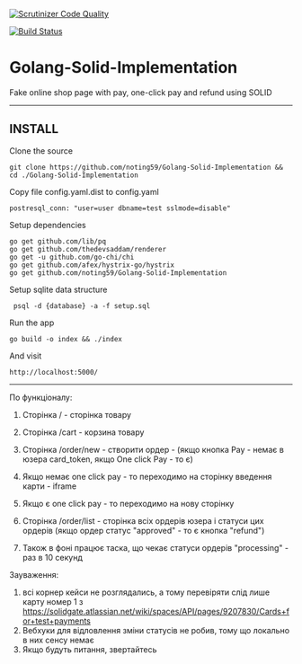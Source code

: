 [![Scrutinizer Code Quality](https://scrutinizer-ci.com/g/noting59/Golang-Solid-Implementation/badges/quality-score.png?b=master)](https://scrutinizer-ci.com/g/noting59/Golang-Solid-Implementation/?branch=master)

[![Build Status](https://scrutinizer-ci.com/g/noting59/Golang-Solid-Implementation/badges/build.png?b=master)](https://scrutinizer-ci.com/g/noting59/Golang-Solid-Implementation/build-status/master)

# Golang-Solid-Implementation
Fake online shop page with pay, one-click pay and refund using SOLID

----------
INSTALL
-------

Clone the source

    git clone https://github.com/noting59/Golang-Solid-Implementation && cd ./Golang-Solid-Implementation

Copy file config.yaml.dist to config.yaml
  
    postresql_conn: "user=user dbname=test sslmode=disable"
    
Setup dependencies

    go get github.com/lib/pq
    go get github.com/thedevsaddam/renderer
    go get -u github.com/go-chi/chi
    go get github.com/afex/hystrix-go/hystrix
    go get github.com/noting59/Golang-Solid-Implementation

Setup sqlite data structure

     psql -d {database} -a -f setup.sql 

Run the app

    go build -o index && ./index

And visit

    http://localhost:5000/

----------

По функціоналу:

1. Сторінка / - сторінка товару
2. Сторінка /cart - корзина товару
3. Сторінка /order/new - створити ордер - (якщо кнопка Pay - немає в юзера card_token, якщо One click Pay - то є)
4. Якщо немає one click pay - то переходимо на сторінку введення карти - iframe
5. Якщо є one click pay - то переходимо на нову сторінку
6. Сторінка /order/list - сторінка всіх ордерів юзера і статуси цих ордерів (якщо ордер статус "approved" - то є кнопка "refund")

7. Також в фоні працює таска, що чекає статуси ордерів "processing" - раз в 10 секунд

Зауваження:
1. всі корнер кейси не розглядались, а тому перевіряти слід лише карту номер 1 з https://solidgate.atlassian.net/wiki/spaces/API/pages/9207830/Cards+for+test+payments
2. Вебхуки для відловлення зміни статусів не робив, тому що локально в них сенсу немає
3. Якщо будуть питання, звертайтесь
